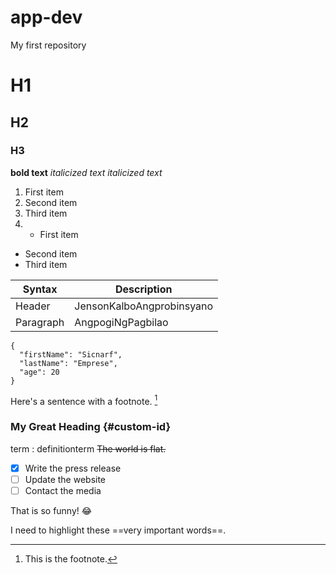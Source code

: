 # app-dev
My first repository
# H1
## H2
### H3
**bold text**
*italicized text*
*italicized text*
1. First item
2. Second item
3. Third item
4. - First item
- Second item
- Third item

| Syntax | Description |
| ----------- | ----------- |
| Header | JensonKalboAngprobinsyano |
| Paragraph | AngpogiNgPagbilao |
```
{
  "firstName": "Sicnarf",
  "lastName": "Emprese",
  "age": 20
}
```
Here's a sentence with a footnote. [^1]

[^1]: This is the footnote.
### My Great Heading {#custom-id}
term
: definitionterm
~~The world is flat.~~

- [x] Write the press release
- [ ] Update the website
- [ ] Contact the media

That is so funny! :joy:

I need to highlight these ==very important words==.
